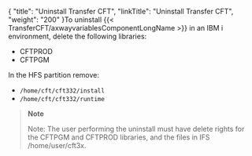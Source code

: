 {
    "title": "Uninstall Transfer CFT",
    "linkTitle": "Uninstall Transfer CFT",
    "weight": "200"
}To uninstall {{< TransferCFT/axwayvariablesComponentLongName  >}} in an IBM i environment, delete the following libraries:

- CFTPROD
- CFTPGM

In the HFS partition remove:

- `/home/cft/cft332/install `
- `/home/cft/cft332/runtime `

> **Note**
>
> Note: The user performing the uninstall must have delete rights for the CFTPGM and CFTPROD libraries, and the files in IFS /home/user/cft3x.
